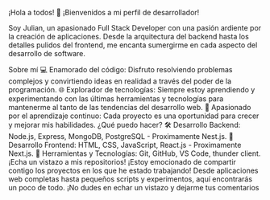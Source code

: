¡Hola a todos! 👋
¡Bienvenidos a mi perfil de desarrollador!

Soy Julian, un apasionado Full Stack Developer con una pasión ardiente por la creación de aplicaciones. Desde la arquitectura del backend hasta los detalles pulidos del frontend, me encanta sumergirme en cada aspecto del desarrollo de software.

Sobre mí
💻 Enamorado del código: Disfruto resolviendo problemas complejos y convirtiendo ideas en realidad a través del poder de la programación.
🌐 Explorador de tecnologías: Siempre estoy aprendiendo y experimentando con las últimas herramientas y tecnologías para mantenerme al tanto de las tendencias del desarrollo web.
🚀 Apasionado por el aprendizaje continuo: Cada proyecto es una oportunidad para crecer y mejorar mis habilidades.
¿Qué puedo hacer?
🛠️ Desarrollo Backend: Node.js, Express, MongoDB, PostgreSQL - Proximamente Nest.js.
🎨 Desarrollo Frontend: HTML, CSS, JavaScript, React.js - Proximamente Next.js.
🔧 Herramientas y Tecnologías: Git, GitHub, VS Code, thunder client.
¡Echa un vistazo a mis repositorios!
¡Estoy emocionado de compartir contigo los proyectos en los que he estado trabajando! Desde aplicaciones web completas hasta pequeños scripts y experimentos, aquí encontrarás un poco de todo. ¡No dudes en echar un vistazo y dejarme tus comentarios

<!--
**Julian-Magallanes/Julian-Magallanes** is a ✨ _special_ ✨ repository because its `README.md` (this file) appears on your GitHub profile.

Here are some ideas to get you started:

- 🔭 I’m currently working on ...
- 🌱 I’m currently learning ...
- 👯 I’m looking to collaborate on ...
- 🤔 I’m looking for help with ...
- 💬 Ask me about ...
- 📫 How to reach me: ...
- 😄 Pronouns: ...
- ⚡ Fun fact: ...
-->
